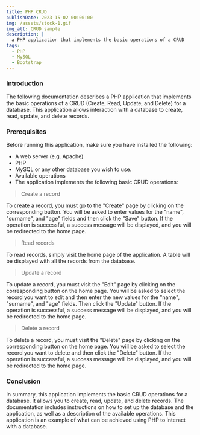 ```yaml
---
title: PHP CRUD
publishDate: 2023-15-02 00:00:00
img: /assets/stock-1.gif
img_alt: CRUD sample
description: |
  a PHP application that implements the basic operations of a CRUD
tags:
  - PHP
  - MySQL
  - Bootstrap
---
```



### Introduction
The following documentation describes a PHP application that implements the basic operations of a CRUD (Create, Read, Update, and Delete) for a database. This application allows interaction with a database to create, read, update, and delete records.

### Prerequisites
Before running this application, make sure you have installed the following:

- A web server (e.g. Apache)
- PHP
- MySQL or any other database you wish to use.
- Available operations
- The application implements the following basic CRUD operations:

> Create a record

To create a record, you must go to the "Create" page by clicking on the corresponding button. You will be asked to enter values for the "name", "surname", and "age" fields and then click the "Save" button. If the operation is successful, a success message will be displayed, and you will be redirected to the home page.
<br/>

> Read records

To read records, simply visit the home page of the application. A table will be displayed with all the records from the database.
<br/>

> Update a record

To update a record, you must visit the "Edit" page by clicking on the corresponding button on the home page. You will be asked to select the record you want to edit and then enter the new values for the "name", "surname", and "age" fields. Then click the "Update" button. If the operation is successful, a success message will be displayed, and you will be redirected to the home page.
<br/>

> Delete a record

To delete a record, you must visit the "Delete" page by clicking on the corresponding button on the home page. You will be asked to select the record you want to delete and then click the "Delete" button. If the operation is successful, a success message will be displayed, and you will be redirected to the home page.
<br/>

### Conclusion
In summary, this application implements the basic CRUD operations for a database. It allows you to create, read, update, and delete records. The documentation includes instructions on how to set up the database and the application, as well as a description of the available operations. This application is an example of what can be achieved using PHP to interact with a database.